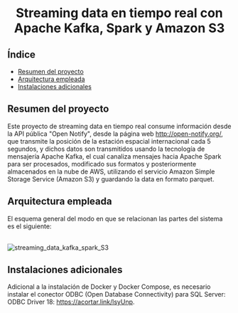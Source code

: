 <h1 align="center"> Streaming data en tiempo real con Apache Kafka, Spark y Amazon S3 </h1>

## Índice

- [Resumen del proyecto](#Resumen-del-proyecto)
- [Arquitectura empleada](#Arquitectura-empleada)
- [Instalaciones adicionales](#Instalaciones-adicionales)

## Resumen del proyecto
Este proyecto de streaming data en tiempo real consume información desde la API pública "Open Notify", desde la página web http://open-notify.org/, que transmite la posición de la estación espacial internacional cada 5 segundos, y dichos datos son transmitidos usando la tecnología de mensajería Apache Kafka, el cual canaliza mensajes hacia Apache Spark para ser procesados, modificado sus formatos y posteriormente almacenados en la nube de AWS, utilizando el servicio Amazon Simple Storage Service (Amazon S3) y guardando la data en formato parquet.

## Arquitectura empleada
El esquema general del modo en que se relacionan las partes del sistema es el siguiente:
<br/><br/>

![streaming_data_kafka_spark_S3](https://github.com/Cris-Neumann/Streaming-data-with-Kafka-Spark-and-Amazon-S3/assets/99703152/6ac753d1-a994-4223-b315-69f56adcbf1c)

## Instalaciones adicionales
Adicional a la instalación de Docker y Docker Compose, es necesario instalar el conector ODBC (Open Database Connectivity) para SQL Server: ODBC Driver 18: https://acortar.link/lsyUnp.
